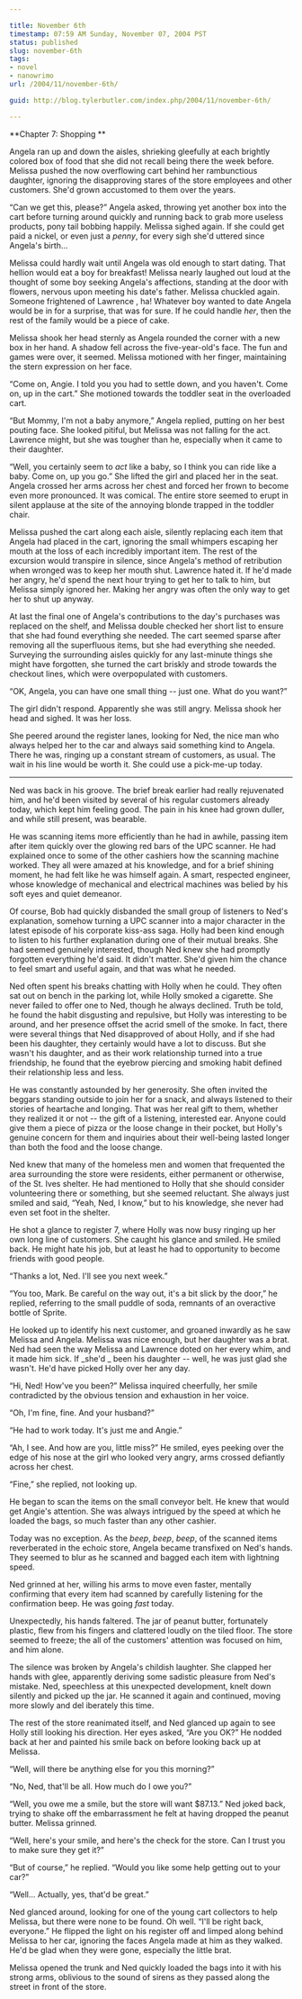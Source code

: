 ```yaml
---

title: November 6th
timestamp: 07:59 AM Sunday, November 07, 2004 PST
status: published
slug: november-6th
tags:
- novel
- nanowrimo
url: /2004/11/november-6th/

guid: http://blog.tylerbutler.com/index.php/2004/11/november-6th/

---
```


**Chapter 7: Shopping **

Angela ran up and down the aisles, shrieking gleefully at each brightly
colored box of food that she did not recall being there the week before.
Melissa pushed the now overflowing cart behind her rambunctious daughter,
ignoring the disapproving stares of the store employees and other customers.
She'd grown accustomed to them over the years.

“Can we get this, please?” Angela asked, throwing yet another box into the
cart before turning around quickly and running back to grab more useless
products, pony tail bobbing happily. Melissa sighed again. If she could get
paid a nickel, or even just a _penny_, for every sigh she'd uttered since
Angela's birth...

Melissa could hardly wait until Angela was old enough to start dating. That
hellion would eat a boy for breakfast! Melissa nearly laughed out loud at the
thought of some boy seeking Angela's affections, standing at the door with
flowers, nervous upon meeting his date's father. Melissa chuckled again.
Someone frightened of Lawrence , ha! Whatever boy wanted to date Angela would
be in for a surprise, that was for sure. If he could handle _her_, then the
rest of the family would be a piece of cake.

Melissa shook her head sternly as Angela rounded the corner with a new box
in her hand. A shadow fell across the five-year-old's face. The fun and games
were over, it seemed. Melissa motioned with her finger, maintaining the stern
expression on her face.

“Come on, Angie. I told you you had to settle down, and you haven't. Come
on, up in the cart.” She motioned towards the toddler seat in the overloaded
cart.

“But Mommy, I'm not a baby anymore,” Angela replied, putting on her best
pouting face. She looked pitiful, but Melissa was not falling for the act.
Lawrence might, but she was tougher than he, especially when it came to their
daughter.

“Well, you certainly seem to _act_ like a baby, so I think you can ride
like a baby. Come on, up you go.” She lifted the girl and placed her in the
seat. Angela crossed her arms across her chest and forced her frown to become
even more pronounced. It was comical. The entire store seemed to erupt in
silent applause at the site of the annoying blonde trapped in the toddler
chair.

Melissa pushed the cart along each aisle, silently replacing each item that
Angela had placed in the cart, ignoring the small whimpers escaping her mouth
at the loss of each incredibly important item. The rest of the excursion would
transpire in silence, since Angela's method of retribution when wronged was to
keep her mouth shut. Lawrence hated it. If he'd made her angry, he'd spend the
next hour trying to get her to talk to him, but Melissa simply ignored her.
Making her angry was often the only way to get her to shut up anyway.

At last the final one of Angela's contributions to the day's purchases was
replaced on the shelf, and Melissa double checked her short list to ensure
that she had found everything she needed. The cart seemed sparse after
removing all the superfluous items, but she had everything she needed.
Surveying the surrounding aisles quickly for any last-minute things she might
have forgotten, she turned the cart briskly and strode towards the checkout
lines, which were overpopulated with customers.

“OK, Angela, you can have one small thing -- just one. What do you want?”

The girl didn't respond. Apparently she was still angry. Melissa shook her
head and sighed. It was her loss.

She peered around the register lanes, looking for Ned, the nice man who
always helped her to the car and always said something kind to Angela. There
he was, ringing up a constant stream of customers, as usual. The wait in his
line would be worth it. She could use a pick-me-up today.

* * *

Ned was back in his groove. The brief break earlier had really rejuvenated
him, and he'd been visited by several of his regular customers already today,
which kept him feeling good. The pain in his knee had grown duller, and while
still present, was bearable.

He was scanning items more efficiently than he had in awhile, passing item
after item quickly over the glowing red bars of the UPC scanner. He had
explained once to some of the other cashiers how the scanning machine worked.
They all were amazed at his knowledge, and for a brief shining moment, he had
felt like he was himself again. A smart, respected engineer, whose knowledge
of mechanical and electrical machines was belied by his soft eyes and quiet
demeanor.

Of course, Bob had quickly disbanded the small group of listeners to Ned's
explanation, somehow turning a UPC scanner into a major character in the
latest episode of his corporate kiss-ass saga. Holly had been kind enough to
listen to his further explanation during one of their mutual breaks. She had
seemed genuinely interested, though Ned knew she had promptly forgotten
everything he'd said. It didn't matter. She'd given him the chance to feel
smart and useful again, and that was what he needed.

Ned often spent his breaks chatting with Holly when he could. They often sat
out on bench in the parking lot, while Holly smoked a cigarette. She never
failed to offer one to Ned, though he always declined. Truth be told, he found
the habit disgusting and repulsive, but Holly was interesting to be around,
and her presence offset the acrid smell of the smoke. In fact, there were
several things that Ned disapproved of about Holly, and if she had been his
daughter, they certainly would have a lot to discuss. But she wasn't his
daughter, and as their work relationship turned into a true friendship, he
found that the eyebrow piercing and smoking habit defined their relationship
less and less.

He was constantly astounded by her generosity. She often invited the beggars
standing outside to join her for a snack, and always listened to their stories
of heartache and longing. That was her real gift to them, whether they
realized it or not -- the gift of a listening, interested ear. Anyone could
give them a piece of pizza or the loose change in their pocket, but Holly's
genuine concern for them and inquiries about their well-being lasted longer
than both the food and the loose change.

Ned knew that many of the homeless men and women that frequented the area
surrounding the store were residents, either permanent or otherwise, of the
St. Ives shelter. He had mentioned to Holly that she should consider
volunteering there or something, but she seemed reluctant. She always just
smiled and said, “Yeah, Ned, I know,” but to his knowledge, she never had even
set foot in the shelter.

He shot a glance to register 7, where Holly was now busy ringing up her own
long line of customers. She caught his glance and smiled. He smiled back. He
might hate his job, but at least he had to opportunity to become friends with
good people.

“Thanks a lot, Ned. I'll see you next week.”

“You too, Mark. Be careful on the way out, it's a bit slick by the door,” he
replied, referring to the small puddle of soda, remnants of an overactive
bottle of Sprite.

He looked up to identify his next customer, and groaned inwardly as he saw
Melissa and Angela. Melissa was nice enough, but her daughter was a brat. Ned
had seen the way Melissa and Lawrence doted on her every whim, and it made him
sick. If _she'd _ been his daughter -- well, he was just glad she wasn't. He'd
have picked Holly over her any day.

“Hi, Ned! How've you been?” Melissa inquired cheerfully, her smile
contradicted by the obvious tension and exhaustion in her voice.

“Oh, I'm fine, fine. And your husband?”

“He had to work today. It's just me and Angie.”

“Ah, I see. And how are you, little miss?” He smiled, eyes peeking over the
edge of his nose at the girl who looked very angry, arms crossed defiantly
across her chest.

“Fine,” she replied, not looking up.

He began to scan the items on the small conveyor belt. He knew that would
get Angie's attention. She was always intrigued by the speed at which he
loaded the bags, so much faster than any other cashier.

Today was no exception. As the _beep_, _beep_, _beep_, of the scanned
items reverberated in the echoic store, Angela became transfixed on Ned's
hands. They seemed to blur as he scanned and bagged each item with lightning
speed.

Ned grinned at her, willing his arms to move even faster, mentally
confirming that every item had scanned by carefully listening for the
confirmation beep. He was going _fast_ today.

Unexpectedly, his hands faltered. The jar of peanut butter, fortunately
plastic, flew from his fingers and clattered loudly on the tiled floor. The
store seemed to freeze; the all of the customers' attention was focused on
him, and him alone.

The silence was broken by Angela's childish laughter. She clapped her hands
with glee, apparently deriving some sadistic pleasure from Ned's mistake. Ned,
speechless at this unexpected development, knelt down silently and picked up
the jar. He scanned it again and continued, moving more slowly and del
iberately this time.

The rest of the store reanimated itself, and Ned glanced up again to see
Holly still looking his direction. Her eyes asked, “Are you OK?” He nodded
back at her and painted his smile back on before looking back up at Melissa.

“Well, will there be anything else for you this morning?”

“No, Ned, that'll be all. How much do I owe you?”

“Well, you owe me a smile, but the store will want $87.13.” Ned joked back,
trying to shake off the embarrassment he felt at having dropped the peanut
butter. Melissa grinned.

“Well, here's your smile, and here's the check for the store. Can I trust
you to make sure they get it?”

“But of course,” he replied. “Would you like some help getting out to your
car?”

“Well... Actually, yes, that'd be great.”

Ned glanced around, looking for one of the young cart collectors to help
Melissa, but there were none to be found. Oh well. “I'll be right back,
everyone.” He flipped the light on his register off and limped along behind
Melissa to her car, ignoring the faces Angela made at him as they walked. He'd
be glad when they were gone, especially the little brat.

Melissa opened the trunk and Ned quickly loaded the bags into it with his
strong arms, oblivious to the sound of sirens as they passed along the street
in front of the store.

